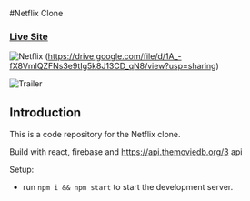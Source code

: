 #Netflix Clone

### [Live Site](https://netflixclone-938e8.web.app)

![Netflix](https://drive.google.com/file/d/1KqtSTANpc_XDxwJuT_1Uo_DX_Q8rvcuu/view?usp=sharing)
(https://drive.google.com/file/d/1A_-fX8VmlQZFNs3e9tIg5k8J13CD_qN8/view?usp=sharing)

![Trailer](https://drive.google.com/file/d/1A_-fX8VmlQZFNs3e9tIg5k8J13CD_qN8/view?usp=sharing)

## Introduction

This is a code repository for the Netflix clone.

Build with react, firebase and https://api.themoviedb.org/3 api

Setup:

- run `npm i && npm start` to start the development server.
